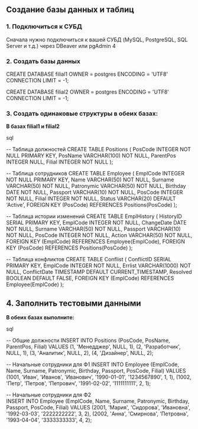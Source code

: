 
## Создание базы данных и таблиц

### 1. Подключиться к СУБД

Сначала нужно подключиться к вашей СУБД (MySQL, PostgreSQL, SQL Server и т.д.) через DBeaver или pgAdmin 4

### 2. Создать базы данных
 
CREATE DATABASE filial1
    OWNER = postgres
    ENCODING = 'UTF8'
    CONNECTION LIMIT = -1;



CREATE DATABASE filial2
    OWNER = postgres
    ENCODING = 'UTF8'
    CONNECTION LIMIT = -1;



### 3. Создать одинаковые структуры в обеих базах:

**В базах filial1 и filial2** 

sql

-- Таблица должностей
CREATE TABLE Positions (
    PosCode INTEGER NOT NULL PRIMARY KEY,
    PosName VARCHAR(100) NOT NULL,
    ParentPos INTEGER NULL,
    Filial INTEGER NOT NULL
);

-- Таблица сотрудников
CREATE TABLE Employee (
    EmplCode INTEGER NOT NULL PRIMARY KEY,
    Name VARCHAR(50) NOT NULL,
    Surname VARCHAR(50) NOT NULL,
    Patronymic VARCHAR(50) NOT NULL,
    Birthday DATE NOT NULL,
    Passport VARCHAR(10) NOT NULL,
    PosCode INTEGER NOT NULL,
    Filial INTEGER NOT NULL,
    Status VARCHAR(20) DEFAULT 'Active',
    FOREIGN KEY (PosCode) REFERENCES Positions(PosCode)
);

-- Таблица истории изменений
CREATE TABLE EmplHistory (
    HistoryID SERIAL PRIMARY KEY,
    EmplCode INTEGER NOT NULL,
    ChangeDate DATE NOT NULL,
    Surname VARCHAR(50) NOT NULL,
    Passport VARCHAR(10) NOT NULL,
    PosCode INTEGER NOT NULL,
    Action VARCHAR(50) NOT NULL,
    FOREIGN KEY (EmplCode) REFERENCES Employee(EmplCode),
    FOREIGN KEY (PosCode) REFERENCES Positions(PosCode)
);

-- Таблица конфликтов
CREATE TABLE Conflist (
    ConflictID SERIAL PRIMARY KEY,
    EmplCode INTEGER NOT NULL,
    Errlist VARCHAR(1000) NOT NULL,
    ConflictDate TIMESTAMP DEFAULT CURRENT_TIMESTAMP,
    Resolved BOOLEAN DEFAULT FALSE,
    FOREIGN KEY (EmplCode) REFERENCES Employee(EmplCode)
);


## 4. Заполнить тестовыми данными

**В обеих базах выполните:**

sql

-- Общие должности
INSERT INTO Positions (PosCode, PosName, ParentPos, Filial) VALUES
(1, 'Менедджер', NULL, 1),
(2, 'Разработчик', NULL, 1),
(3, 'Аналитик', NULL, 2),
(4, 'Дизайнер', NULL, 2);

-- Начальные сотрудники для Ф1
INSERT INTO Employee (EmplCode, Name, Surname, Patronymic, Birthday, Passport, PosCode, Filial) VALUES
(1001, 'Иван', 'Иванов', 'Иванович', '1990-01-01', '1234567890', 1, 1),
(1002, 'Петр', 'Петров', 'Петрович', '1991-02-02', '1111111111', 2, 1);

-- Начальные сотрудники для Ф2  
INSERT INTO Employee (EmplCode, Name, Surname, Patronymic, Birthday, Passport, PosCode, Filial) VALUES
(2001, 'Мария', 'Сидорова', 'Ивановна', '1992-03-03', '2222222222', 3, 2),
(2002, 'Анна', 'Смирнова', 'Петровна', '1993-04-04', '3333333333', 4, 2);


